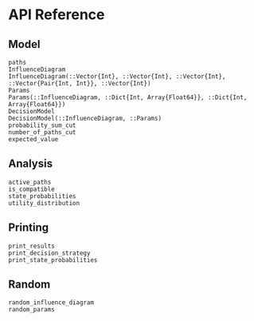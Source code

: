 # API Reference
## Model
```@docs
paths
InfluenceDiagram
InfluenceDiagram(::Vector{Int}, ::Vector{Int}, ::Vector{Int}, ::Vector{Pair{Int, Int}}, ::Vector{Int})
Params
Params(::InfluenceDiagram, ::Dict{Int, Array{Float64}}, ::Dict{Int, Array{Float64}})
DecisionModel
DecisionModel(::InfluenceDiagram, ::Params)
probability_sum_cut
number_of_paths_cut
expected_value
```

## Analysis
```@docs
active_paths
is_compatible
state_probabilities
utility_distribution
```

## Printing
```@docs
print_results
print_decision_strategy
print_state_probabilities
```

## Random
```@docs
random_influence_diagram
random_params
```
